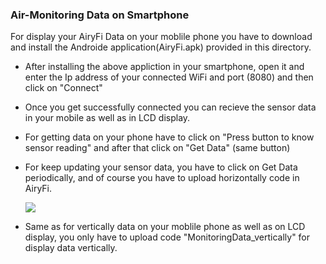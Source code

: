 ### Air-Monitoring Data on Smartphone

For display your AiryFi Data on your moblile phone you have to download and install the Androide application(AiryFi.apk) provided in this directory.

* After installing the above appliction in your smartphone, open it and enter the Ip address of your connected WiFi and port (8080) and then click on "Connect"
* Once you get successfully connected you can recieve the sensor data in your mobile as well as in LCD display.
* For getting data on your phone have to click on "Press button to know sensor reading" and after that click on "Get Data" (same button)
* For keep updating your sensor data, you have to click on Get Data periodically, and of course you have to upload horizontally code in AiryFi.

   <img src ="https://github.com/sbcshop/AiryFi/blob/main/images/IMG-20221121-WA0001.jpg" />

* Same as for vertically data on your moblile phone as well as on LCD display, you only have to upload code "MonitoringData_vertically" for display data vertically.



